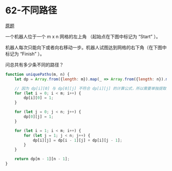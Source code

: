 # 62-不同路径

[原题](https://leetcode-cn.com/problems/unique-paths/)

一个机器人位于一个 m x n 网格的左上角 （起始点在下图中标记为 “Start” ）。

机器人每次只能向下或者向右移动一步。机器人试图达到网格的右下角（在下图中标记为 “Finish” ）。

问总共有多少条不同的路径？

```javascript
function uniquePaths(m, n) {
    let dp = Array.from({length: m}).map(_ => Array.from({length: n}).map(v => 0));

    // 因为 dp[i][0] 与 dp[0][j] 不符合 dp[i][j] 的计算公式，所以需要单独提取出来赋值
    for (let i = 0; i < m; i++) {
        dp[i][0] = 1;
    }

    for (let j = 0; j < n; j++) {
        dp[0][j] = 1;
    }

    for (let i = 1; i < m; i++) {
        for (let j = 1; j < n; j++) {
            dp[i][j] = dp[i - 1][j] + dp[i][j - 1];
        }
    }

    return dp[m - 1][n - 1];
}
```
